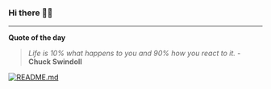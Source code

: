 ### Hi there 👋🏻


---

**Quote of the day**

> *Life is 10% what happens to you and 90% how you react to it.* - **Chuck Swindoll** 

[![README.md](https://github.com/marcolovazzano/marcolovazzano/actions/workflows/readme.yml/badge.svg?branch=main)](https://github.com/marcolovazzano/marcolovazzano/actions/workflows/readme.yml)
